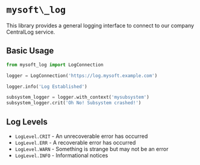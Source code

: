 # `mysoft\_log`
This library provides a general logging interface to connect to our
company CentralLog service.

## Basic Usage
```py
from mysoft_log import LogConnection

logger = LogConnection('https://log.mysoft.example.com')

logger.info('Log Established')

subsystem_logger = logger.with_context('mysubsystem')
subsystem_logger.crit('Oh No! Subsystem crashed!')
```

## Log Levels

- `LogLevel.CRIT` - An unrecoverable error has occurred
- `LogLevel.ERR` - A recoverable error has occurred
- `LogLevel.WARN` - Something is strange but may not be an error
- `LogLevel.INFO` - Informational notices

